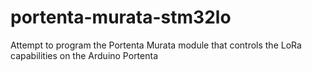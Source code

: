 # portenta-murata-stm32lo
Attempt to program the Portenta Murata module that controls the LoRa capabilities on the Arduino Portenta
